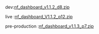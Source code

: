 





dev:[nf_dashboard_v1.1.2_d8.zip](https://github.com/user-attachments/files/18907150/nf_dashboard_v1.1.2_d8.zip)




live :[nf_dashboard_V1.1.2_p12.zip](https://github.com/user-attachments/files/19010782/nf_dashboard_V1.1.2_p12.zip)



pre-production :[nf_dashboard_v1.1.3_p7.zip](https://github.com/user-attachments/files/19249986/nf_dashboard_v1.1.3_p7.zip)
